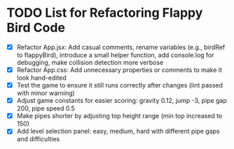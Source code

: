 # TODO List for Refactoring Flappy Bird Code

- [x] Refactor App.jsx: Add casual comments, rename variables (e.g., birdRef to flappyBird), introduce a small helper function, add console.log for debugging, make collision detection more verbose
- [x] Refactor App.css: Add unnecessary properties or comments to make it look hand-edited
- [x] Test the game to ensure it still runs correctly after changes (lint passed with minor warning)
- [x] Adjust game constants for easier scoring: gravity 0.12, jump -3, pipe gap 200, pipe speed 0.5
- [x] Make pipes shorter by adjusting top height range (min top increased to 150)
- [x] Add level selection panel: easy, medium, hard with different pipe gaps and difficulties
